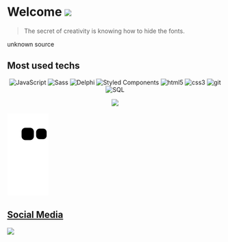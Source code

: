 # Welcome  <img src="https://c.tenor.com/GocCvG7hs78AAAAj/rocket-joypixels.gif" height="50px"> 


> The secret of creativity is knowing how to hide the fonts.

unknown source

## Most used techs


<div align="center">
<p>
  <img alt="JavaScript" src="https://img.shields.io/badge/-JavaScript-f7df1e?style=flat-circle&logo=javascript&logoColor=black" />
  <img alt="Sass" src="https://img.shields.io/badge/-Sass-CC6699?style=flat-circle&logo=sass&logoColor=white" />
  <img alt="Delphi" src="https://img.shields.io/badge/-Delphi-880808?style=flat-circle&logo=delphi&logoColor=white" />
  <img alt="Styled Components" src="https://img.shields.io/badge/-Styled_Components-db7092?style=flat-circle&logo=styled-components&logoColor=white" />
  <img alt="html5" src="https://img.shields.io/badge/-HTML5-E34F26?style=flat-circle&logo=html5&logoColor=white" />
  <img alt="css3" src="https://img.shields.io/badge/-CSS3-2965f1?style=flat-circle&logo=css3&logoColor=white" />
  <img alt="git" src="https://img.shields.io/badge/-Git-F05032?style=flat-circle&logo=git&logoColor=white" />
  <img alt="SQL" src="https://img.shields.io/badge/-SQL-89CFF0?style=flat-circle&logo=mysql&logoColor=black" />
</p>

  <a href="https://github.com/danielspng">
  <img height="180em" src="https://github-readme-stats.vercel.app/api?username=danielspng&show_icons=true&theme=dracula&include_all_commits=true"/>
</div>

  ![Snake animation](https://github.com/danielspng/danielspng/blob/output/github-contribution-grid-snake.svg)


## Social Media
<a href="https://www.instagram.com/daniells.png" target="_blanked"><img src="https://img.shields.io/badge/Instagram-f2003c?style=for-the-badge&logo=instagram&logoColor=white"></a>




